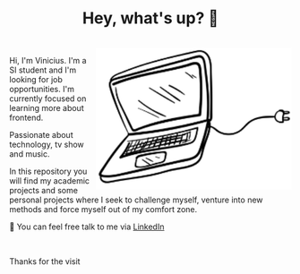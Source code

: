 <h1 align='center'> Hey, what's up? 👋 </h1>
<br>

<img align="right" alt="computer" src="https://github.com/viniferoli/viniferoli/blob/main/notebook-p.png?raw=true" width="350" />

<p>Hi, I'm Vinicius. I'm a SI student and I'm looking for job opportunities. I'm currently focused on learning more about frontend.</p>

<p>Passionate about technology, tv show and music.</p>

<p>In this repository you will find my academic projects and some personal projects where I seek to challenge myself, venture into new methods and force myself out of my comfort zone.</p>

<p>💬 You can feel free talk to me via <a href="https://www.linkedin.com/in/viniferoli/">LinkedIn</a></p>

<br>
<p>Thanks for the visit</p>
